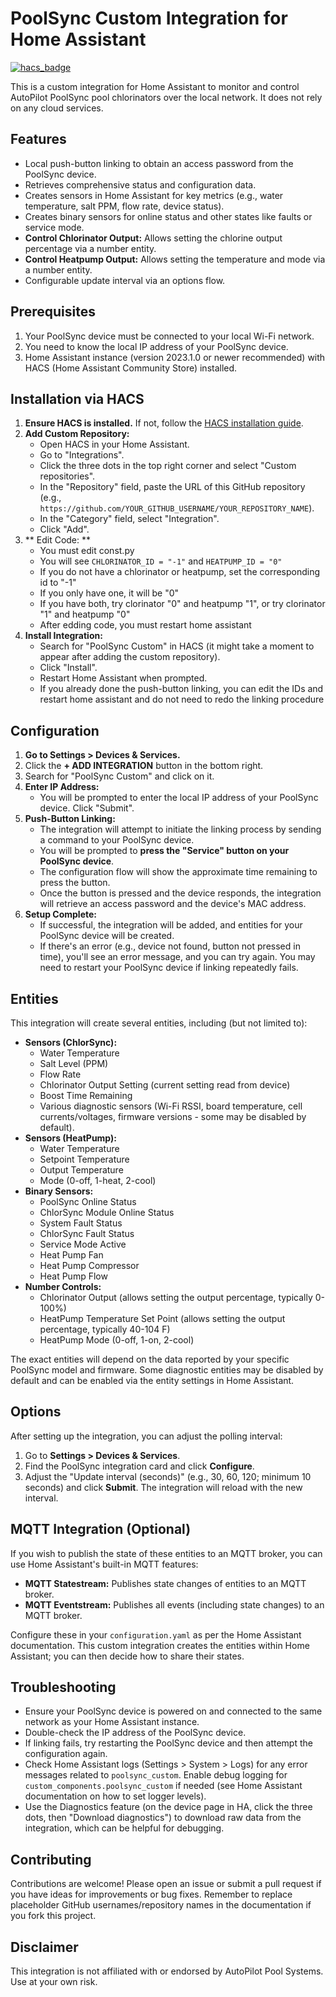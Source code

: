 # PoolSync Custom Integration for Home Assistant

[![hacs_badge](https://img.shields.io/badge/HACS-Default-orange.svg)](https://github.com/hacs/integration)

This is a custom integration for Home Assistant to monitor and control AutoPilot PoolSync pool chlorinators over the local network. It does not rely on any cloud services.

## Features

* Local push-button linking to obtain an access password from the PoolSync device.
* Retrieves comprehensive status and configuration data.
* Creates sensors in Home Assistant for key metrics (e.g., water temperature, salt PPM, flow rate, device status).
* Creates binary sensors for online status and other states like faults or service mode.
* **Control Chlorinator Output:** Allows setting the chlorine output percentage via a number entity.
* **Control Heatpump Output:** Allows setting the temperature and mode via a number entity.
* Configurable update interval via an options flow.

## Prerequisites

1.  Your PoolSync device must be connected to your local Wi-Fi network.
2.  You need to know the local IP address of your PoolSync device.
3.  Home Assistant instance (version 2023.1.0 or newer recommended) with HACS (Home Assistant Community Store) installed.

## Installation via HACS

1.  **Ensure HACS is installed.** If not, follow the [HACS installation guide](https://hacs.xyz/docs/setup/download).
2.  **Add Custom Repository:**
    * Open HACS in your Home Assistant.
    * Go to "Integrations".
    * Click the three dots in the top right corner and select "Custom repositories".
    * In the "Repository" field, paste the URL of this GitHub repository (e.g., `https://github.com/YOUR_GITHUB_USERNAME/YOUR_REPOSITORY_NAME`).
    * In the "Category" field, select "Integration".
    * Click "Add".
3.  ** Edit Code: **
    * You must edit const.py
    * You will see `CHLORINATOR_ID = "-1"` and `HEATPUMP_ID = "0"`
    * If you do not have a chlorinator or heatpump, set the corresponding id to "-1"
    * If you only have one, it will be "0"
    * If you have both, try clorinator "0" and heatpump "1", or try clorinator "1" and heatpump "0"
    * After edding code, you must restart home assistant
5.  **Install Integration:**
    * Search for "PoolSync Custom" in HACS (it might take a moment to appear after adding the custom repository).
    * Click "Install".
    * Restart Home Assistant when prompted.
    * If you already done the push-button linking, you can edit the IDs and restart home assistant and do not need to redo the linking procedure

## Configuration

1.  **Go to Settings > Devices & Services.**
2.  Click the **+ ADD INTEGRATION** button in the bottom right.
3.  Search for "PoolSync Custom" and click on it.
4.  **Enter IP Address:**
    * You will be prompted to enter the local IP address of your PoolSync device. Click "Submit".
5.  **Push-Button Linking:**
    * The integration will attempt to initiate the linking process by sending a command to your PoolSync device.
    * You will be prompted to **press the "Service" button on your PoolSync device**.
    * The configuration flow will show the approximate time remaining to press the button.
    * Once the button is pressed and the device responds, the integration will retrieve an access password and the device's MAC address.
6.  **Setup Complete:**
    * If successful, the integration will be added, and entities for your PoolSync device will be created.
    * If there's an error (e.g., device not found, button not pressed in time), you'll see an error message, and you can try again. You may need to restart your PoolSync device if linking repeatedly fails.

## Entities

This integration will create several entities, including (but not limited to):

* **Sensors (ChlorSync):**
    * Water Temperature
    * Salt Level (PPM)
    * Flow Rate
    * Chlorinator Output Setting (current setting read from device)
    * Boost Time Remaining
    * Various diagnostic sensors (Wi-Fi RSSI, board temperature, cell currents/voltages, firmware versions - some may be disabled by default).
* **Sensors (HeatPump):**
    * Water Temperature
    * Setpoint Temperature
    * Output Temperature
    * Mode (0-off, 1-heat, 2-cool)
* **Binary Sensors:**
    * PoolSync Online Status
    * ChlorSync Module Online Status
    * System Fault Status
    * ChlorSync Fault Status
    * Service Mode Active
    * Heat Pump Fan
    * Heat Pump Compressor
    * Heat Pump Flow 
* **Number Controls:**
    * Chlorinator Output (allows setting the output percentage, typically 0-100%)
    * HeatPump Temperature Set Point (allows setting the output percentage, typically 40-104 F)
    * HeatPump Mode (0-off, 1-on, 2-cool)

The exact entities will depend on the data reported by your specific PoolSync model and firmware. Some diagnostic entities may be disabled by default and can be enabled via the entity settings in Home Assistant.

## Options

After setting up the integration, you can adjust the polling interval:
1. Go to **Settings > Devices & Services**.
2. Find the PoolSync integration card and click **Configure**.
3. Adjust the "Update interval (seconds)" (e.g., 30, 60, 120; minimum 10 seconds) and click **Submit**. The integration will reload with the new interval.

## MQTT Integration (Optional)

If you wish to publish the state of these entities to an MQTT broker, you can use Home Assistant's built-in MQTT features:

* **MQTT Statestream:** Publishes state changes of entities to an MQTT broker.
* **MQTT Eventstream:** Publishes all events (including state changes) to an MQTT broker.

Configure these in your `configuration.yaml` as per the Home Assistant documentation. This custom integration creates the entities within Home Assistant; you can then decide how to share their states.

## Troubleshooting

* Ensure your PoolSync device is powered on and connected to the same network as your Home Assistant instance.
* Double-check the IP address of the PoolSync device.
* If linking fails, try restarting the PoolSync device and then attempt the configuration again.
* Check Home Assistant logs (Settings > System > Logs) for any error messages related to `poolsync_custom`. Enable debug logging for `custom_components.poolsync_custom` if needed (see Home Assistant documentation on how to set logger levels).
* Use the Diagnostics feature (on the device page in HA, click the three dots, then "Download diagnostics") to download raw data from the integration, which can be helpful for debugging.

## Contributing

Contributions are welcome! Please open an issue or submit a pull request if you have ideas for improvements or bug fixes. Remember to replace placeholder GitHub usernames/repository names in the documentation if you fork this project.

## Disclaimer

This integration is not affiliated with or endorsed by AutoPilot Pool Systems. Use at your own risk.
